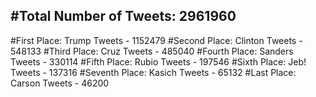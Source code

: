 #Total Number of Tweets: 2961960 
---
#First Place: Trump Tweets - 1152479
#Second Place: Clinton Tweets - 548133
#Third Place: Cruz Tweets - 485040
#Fourth Place: Sanders Tweets - 330114
#Fifth Place: Rubio Tweets - 197546
#Sixth Place: Jeb! Tweets - 137316
#Seventh Place: Kasich Tweets - 65132
#Last Place: Carson Tweets - 46200

